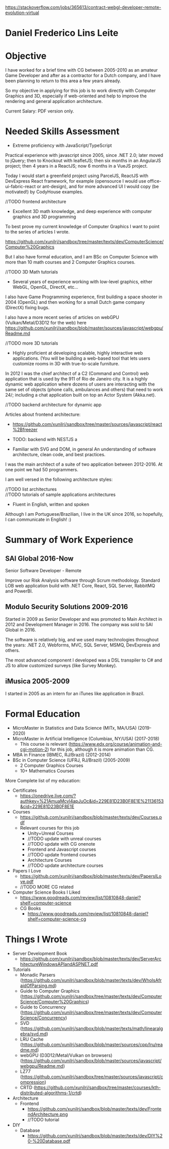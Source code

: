 https://stackoverflow.com/jobs/365613/contract-webgl-developer-remote-evolution-virtual

# Daniel Frederico Lins Leite

# Objective

I have worked for a brief time with CG between 2005-2010 as an amateur Game Developer and after as a contractor for a Dutch company, and I have been planning to return to this area a few years already.

So my objective in applying for this job is to work directly with Computer Graphics and 3D, especially if web-oriented and help to improve the rendering and general application architecture.

Current Salary: PDF version only.

# Needed Skills Assessment

- Extreme proficiency with JavaScript/TypeScript

Practical experience with javascript since 2005, since .NET 2.0; later moved to jQuery; then to Knockout with leafletJS; then six months in an AngularJS project; then 4 years in a ReactJS; now 6 months in a VueJS project.

Today I would start a greenfield project using ParcelJS, ReactJS with DevExpress React framework, for example (opensource I would use office-ui-fabric-react or ant-design), and for more advanced UI I would copy (be motivated!) by CodyHouse examples.

//TODO frontend architecture  

- Excellent 3D math knowledge, and deep experience with computer graphics and 3D programming

To best prove my current knowledge of Computer Graphics I want to point to the series of articles I wrote.

https://github.com/xunilrj/sandbox/tree/master/texts/dev/ComputerScience/Computer%20Graphics

But I also have formal education, and I am BSc on Computer Science with more than 10 math courses and 2 Computer Graphics courses.

//TODO 3D Math tutorials  

- Several years of experience working with low-level graphics, either WebGL, OpenGL, DirectX, etc...

I also have Game Programming experience, first building a space shooter in 2004 (OpenGL) and then working for a small Dutch game company (DirectX) fixing bugs.

I also have a more recent series of articles on webGPU (Vulkan/Metal/D3D12 for the web) here https://github.com/xunilrj/sandbox/blob/master/sources/javascript/webgpu/Readme.md

//TODO more 3D tutorials  

- Highly proficient at developing scalable, highly interactive web applications. (You will be building a web-based tool that lets users customize rooms in 3D with true-to-scale furniture.

In 2012 I was the chief architect of a C2 (Command and Control) web application that is used by the 911 of Rio de Janeiro city. It is a highly dynamic web application where dozens of users are interacting with the same set of objects (phone calls, ambulances and others) that need to work 24/; including a chat application built on top an Actor System (Akka.net).

//TODO backend architecture for dynamic app  

Articles about frontend architecture:

- https://github.com/xunilrj/sandbox/tree/master/sources/javascript/react%2Bfreezer
- TODO: backend with NESTJS
a

- Familiar with SVG and DOM, in general
An understanding of software architecture, clean code, and best practices.

I was the main architect of a suite of two application between 2012-2016. At one point we had 50 programmers.

I am well versed in the following architecture styles:

//TODO list architectures  
//TODO tutorials of sample applications architectures  

- Fluent in English, written and spoken

Although I am Portuguese/Brazilian, I live in the UK since 2016, so hopefully, I can communicate in English! :)

# Summary of Work Experience

## SAI Global 2016-Now

Senior Software Developer - Remote

Improve our Risk Analysis software through Scrum methodology. Standard LOB web application build with .NET Core, React, SQL Server, RabbitMQ and PowerBI.

## Modulo Security Solutions 2009-2016

Started in 2009 as Senior Developer and was promoted to Main Architect in 2012 and Development Manager in 2016. The company was sold to SAI Global in 2016.

The software is relatively big, and we used many technologies throughout the years: .NET 2.0, Webforms, MVC, SQL Server, MSMQ, DevExpress and others.

The most advanced component I developed was a DSL transpiler to C# and JS to allow customized surveys (like Survey Monkey).

## iMusica 2005-2009

I started in 2005 as an intern for an iTunes like application in Brazil.

# Formal Education

- MicroMaster in Statistics and Data Science (MITx, MA/USA) (2019-2020)
- MicroMaster in Artificial Intelligence (Columbiax, NY/USA) (2017-2018)
  - This course is relevant (https://www.edx.org/course/animation-and-cgi-motion-2) for this job, although it is more animation than CG.
- MBA in Finance (IBMEC, RJ/Brazil) (2012-2014)
- BSc in Computer Science (UFRJ, RJ/Brazil) (2005-2009)
  - 2 Computer Graphics Courses
  - 10+ Mathematics Courses

More Complete list of my education:

- Certificates
  - https://onedrive.live.com/?authkey=%21AmuaMcvl4apJuOc&id=229E81D23B0F8E1E%21136153&cid=229E81D23B0F8E1E
- Courses
  - https://github.com/xunilrj/sandbox/blob/master/texts/dev/Courses.pdf
  - Relevant courses for this job
    -  Unity+Unreal Courses
    -  //TODO update with unreal courses
    -  //TODO update with CG onenote
    -  Frontend and Javascript courses
    -  //TODO update frontend courses
    -  Architecture Courses
    -  //TODO update architecture courses
- Papers I Love
  - https://github.com/xunilrj/sandbox/blob/master/texts/dev/PapersILove.pdf
  - //TODO MORE CG related
- Computer Science Books I Liked
  - https://www.goodreads.com/review/list/10810848-daniel?shelf=computer-science
  - CG Books
    - https://www.goodreads.com/review/list/10810848-daniel?shelf=computer-science-cg

# Things I Wrote

- Server Development Book
  - https://github.com/xunilrj/sandbox/blob/master/texts/dev/ServerArchitectureWindowsAPIandASPNET.pdf
- Tutorials
  - Monadic Parsers (https://github.com/xunilrj/sandbox/blob/master/texts/dev/WhoIsAfraidOfParsing.md)
  - Guide to Computer Graphics (https://github.com/xunilrj/sandbox/tree/master/texts/dev/ComputerScience/Computer%20Graphics)
  - Guide to Concurrency (https://github.com/xunilrj/sandbox/tree/master/texts/dev/ComputerScience/Concurrency)
  - SVD (https://github.com/xunilrj/sandbox/blob/master/texts/math/linearalgebra/svd.md)
  - LRU Cache (https://github.com/xunilrj/sandbox/blob/master/sources/cpp/lru/readme.md)
  - webGPU (D3D12/Metal/Vulkan on browsers) (https://github.com/xunilrj/sandbox/blob/master/sources/javascript/webgpu/Readme.md)
  - LZ77 (https://github.com/xunilrj/sandbox/tree/master/sources/javascript/compression)
  - CRTD (https://github.com/xunilrj/sandbox/tree/master/courses/kth-distributed-algorithms-1/crtd)
- Architecture
  - Frontend
    - https://github.com/xunilrj/sandbox/blob/master/texts/dev/FrontendArchitecture.png
    - //TODO tutorial
- DIY
  - Database
    - https://github.com/xunilrj/sandbox/blob/master/texts/dev/DIY%20-%20Database.pdf